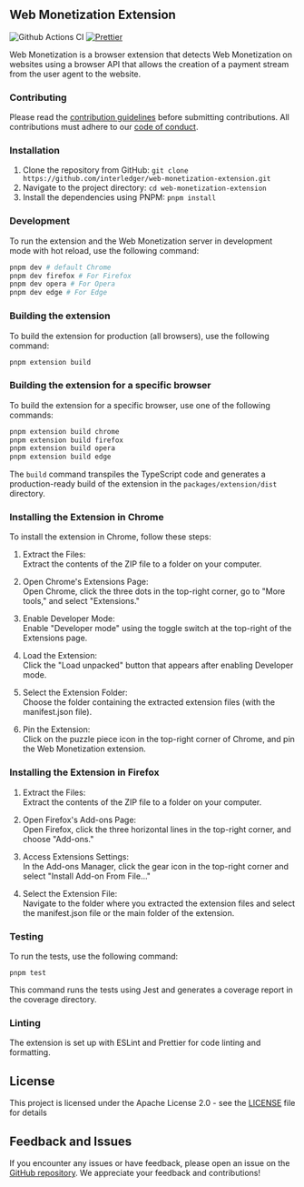 ## Web Monetization Extension

![Github Actions CI](https://github.com/interledger/web-monetization-extension/actions/workflows/sanity.yml/badge.svg?branch=main)
[![Prettier](https://img.shields.io/badge/code_style-prettier-ff69b4.svg?style=flat-square)](https://prettier.io/)

Web Monetization is a browser extension that detects Web Monetization on websites using a browser API that allows the creation of a payment stream from the user agent to the website.

### Contributing

Please read the [contribution guidelines](.github/CONTRIBUTING.md) before submitting contributions. All contributions must adhere to our [code of conduct](.github/CODE_OF_CONDUCT.md).

### Installation

1. Clone the repository from GitHub: `git clone https://github.com/interledger/web-monetization-extension.git`
2. Navigate to the project directory: `cd web-monetization-extension`
3. Install the dependencies using PNPM: `pnpm install`

### Development

To run the extension and the Web Monetization server in development mode with hot reload, use the following command:

```sh
pnpm dev # default Chrome
pnpm dev firefox # For Firefox
pnpm dev opera # For Opera
pnpm dev edge # For Edge
```

### Building the extension

To build the extension for production (all browsers), use the following command:

```sh
pnpm extension build
```

### Building the extension for a specific browser

To build the extension for a specific browser, use one of the following commands:

```sh
pnpm extension build chrome
pnpm extension build firefox
pnpm extension build opera
pnpm extension build edge
```

The `build` command transpiles the TypeScript code and generates a production-ready build of the extension in the `packages/extension/dist`
directory.

### Installing the Extension in Chrome

To install the extension in Chrome, follow these steps:

1. Extract the Files:<br/>
   Extract the contents of the ZIP file to a folder on your computer.

2. Open Chrome's Extensions Page:<br/>
   Open Chrome, click the three dots in the top-right corner, go to "More tools," and select "Extensions."

3. Enable Developer Mode:<br/>
   Enable "Developer mode" using the toggle switch at the top-right of the Extensions page.

4. Load the Extension:<br/>
   Click the "Load unpacked" button that appears after enabling Developer mode.

5. Select the Extension Folder:<br/>
   Choose the folder containing the extracted extension files (with the manifest.json file).

6. Pin the Extension:<br/>
   Click on the puzzle piece icon in the top-right corner of Chrome, and pin the Web Monetization extension.

### Installing the Extension in Firefox

1. Extract the Files:<br/>
   Extract the contents of the ZIP file to a folder on your computer.

2. Open Firefox's Add-ons Page:<br/>
   Open Firefox, click the three horizontal lines in the top-right corner, and choose "Add-ons."

3. Access Extensions Settings:<br/>
   In the Add-ons Manager, click the gear icon in the top-right corner and select "Install Add-on From File..."

4. Select the Extension File:<br/>
   Navigate to the folder where you extracted the extension files and select the manifest.json file or the main folder of the extension.

### Testing

To run the tests, use the following command:

`pnpm test`

This command runs the tests using Jest and generates a coverage report in the coverage directory.

### Linting

The extension is set up with ESLint and Prettier for code linting and formatting.

## License

This project is licensed under the Apache License 2.0 - see the [LICENSE](./LICENSE)
file for details

## Feedback and Issues

If you encounter any issues or have feedback, please open an issue on
the [GitHub repository](https://github.com/interledger/web-monetization-extension/issues). We appreciate your feedback
and contributions!
